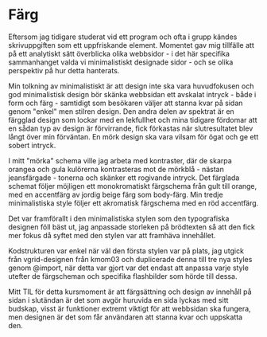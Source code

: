 ---
---
Färg
=========================

Eftersom jag tidigare studerat vid ett program och ofta i grupp kändes skrivuppgiften som ett uppfriskande element. Momentet gav mig tillfälle att på ett analytiskt sätt överblicka olika webbsidor - i det här specifika sammanhanget valda vi minimalistiskt designade sidor - och se olika perspektiv på hur detta hanterats.

Min tolkning av minimalistiskt är att design inte ska vara huvudfokusen och god minimalistisk design bör skänka webbsidan ett avskalat intryck - både i form och färg - samtidigt som besökaren väljer att stanna kvar på sidan genom "enkel" men stilren design. Den andra delen av spektrat är en färgglad design som lockar med en lekfullhet och mina tidigare fördomar att en sådan typ av design är förvirrande, fick förkastas när slutresultatet blev långt över min förväntan.
En mörk design ska vara vilsam för ögat och ge ett sobert intryck.

I mitt "mörka" schema ville jag arbeta med kontraster, där de skarpa orangea och gula kulörerna kontrasteras mot de mörkblå - nästan jeansfärgade - tonerna och skänker ett rogivande intryck. Det färglada schemat följer möjligen ett monokromatiskt färgschema från gult till orange, med en accentfärg av jordig beige färg som body-färg.
Min tredje minimalistiska style följer ett akromatisk färgschema med en röd accentfärg.

Det var framförallt i den minimalistiska stylen som den typografiska designen föll bäst ut, jag anpassade storleken på brödtexten så att den fick mer fokus då syftet med den stylen var att framhäva innehållet.

Kodstrukturen var enkel när väl den första stylen var på plats, jag utgick från vgrid-designen från kmom03 och duplicerade denna till tre nya styles genom @import, när detta var gjort var det endast att anpassa varje style utefter de färgscheman och specifika flashbilder som hörde till dessa.

Mitt TIL för detta kursmoment är att färgsättning och design av innehåll på sidan i slutändan är det som avgör huruvida en sida lyckas med sitt budskap, visst är funktioner extremt viktigt för att webbsidan ska fungera, men designen är det som får användaren att stanna kvar och uppskatta den.
